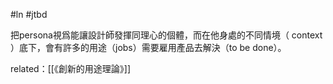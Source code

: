 #ln
#jtbd

 把persona視爲能讓設計師發揮同理心的個體，而在他身處的不同情境（ context ）底下，會有許多的用途（jobs）需要雇用產品去解決（to be done）。
 
 related：[[《創新的用途理論》]]